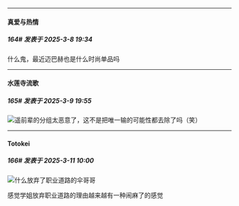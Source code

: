 ﻿
*****

####  真爱与热情  
##### 164#       发表于 2025-3-8 19:34

什么鬼，最近迈巴赫也是什么时尚单品吗


*****

####  水莲寺流歌  
##### 165#       发表于 2025-3-9 19:55

<img src="https://static.saraba1st.com/image/smiley/face2017/037.png" referrerpolicy="no-referrer">遥前辈的分组太恶意了，这不是把唯一输的可能性都去除了吗（笑）


*****

####  Totokei  
##### 166#       发表于 2025-3-11 10:00

<img src="https://static.saraba1st.com/image/smiley/face2017/067.png" referrerpolicy="no-referrer">什么放弃了职业道路的伞哥哥

感觉学姐放弃职业道路的理由越来越有一种闹麻了的感觉


